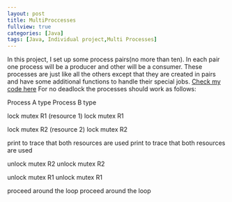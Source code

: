 ```yaml
---
layout: post
title: MultiProccesses
fullview: true
categories: [Java]
tags: [Java, Individual project,Multi Processes]
---
```

  In this project, I set up some process pairs(no more than ten). In each pair one process will be a producer and other will be a consumer. These processes are just like all the others except that they are created in pairs and have some additional functions to handle their special jobs.
<a class="btn btn-default" href="https://github.com/godofhand/TCSS-422-MultiProcesses">Check my code here</a>
For no deadlock the processes should work as follows:

Process A type                                                           Process B type

lock mutex R1 (resource 1)                                          lock mutex R1

lock mutex R2 (resource 2)                                          lock mutex R2

print to trace that both resources are used                  print to trace that both resources are used

unlock mutex R2                                                           unlock mutex R2

unlock mutex R1                                                           unlock mutex R1

proceed around the loop                                              proceed around the loop

